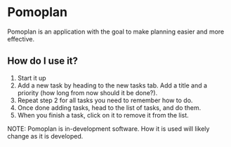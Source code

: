 # Pomoplan

Pomoplan is an application with the goal to make planning easier and more effective.

## How do I use it?

1. Start it up
2. Add a new task by heading to the new tasks tab. Add a title and a priority (how long from now should it be done?).
3. Repeat step 2 for all tasks you need to remember how to do.
4. Once done adding tasks, head to the list of tasks, and do them.
5. When you finish a task, click on it to remove it from the list.

NOTE: Pomoplan is in-development software. How it is used will likely change as it is developed.
